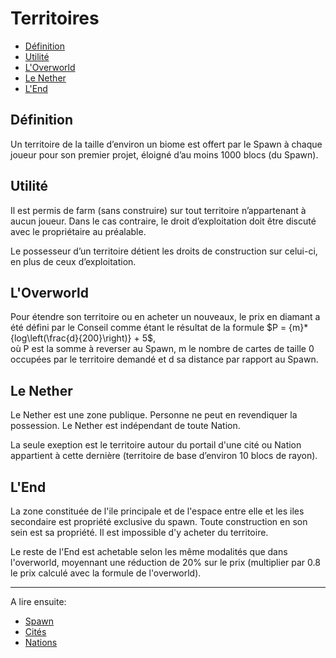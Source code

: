 # Territoires

- [Définition](#définition)
- [Utilité](#utilité)
- [L'Overworld](#loverworld)
- [Le Nether](#le-nether)
- [L'End](#lend)

## Définition

Un territoire de la taille d’environ un biome est offert par le Spawn à chaque joueur pour son premier projet, éloigné d’au moins 1000 blocs (du Spawn).

## Utilité

Il est permis de farm (sans construire) sur tout territoire n’appartenant à aucun joueur. Dans le cas contraire, le droit d’exploitation doit être discuté avec le propriétaire au préalable.

Le possesseur d’un territoire détient les droits de construction sur celui-ci, en plus de ceux d’exploitation.

## L'Overworld

Pour étendre son territoire ou en acheter un nouveaux, le prix en diamant a été défini par le Conseil comme étant le résultat de la formule $P = {m}*{log\left(\frac{d}{200}\right)} + 5$,  
où P est la somme à reverser au Spawn, m le nombre de cartes de taille 0 occupées par le territoire demandé et d sa distance par rapport au Spawn.

## Le Nether

Le Nether est une zone publique. Personne ne peut en revendiquer la possession. Le Nether est indépendant de toute Nation.

La seule exeption est le territoire autour du portail d'une cité ou Nation appartient à cette dernière (territoire de base d’environ 10 blocs de rayon).

## L'End

La zone constituée de l'ile principale et de l'espace entre elle et les iles secondaire est propriété exclusive du spawn. Toute construction en son sein est sa propriété. Il est impossible d'y acheter du territoire.

Le reste de l'End est achetable selon les même modalités que dans l'overworld, moyennant une réduction de 20% sur le prix (multiplier par 0.8 le prix calculé avec la formule de l'overworld).

---

A lire ensuite:

- [Spawn](../Zones/spawn.md)
- [Cités](cites.md)
- [Nations](nations.md)
